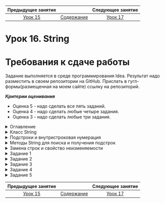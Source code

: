 Предыдущее занятие |         &nbsp;          | Следующее занятие
:----------------:|:-----------------------:|:----------------:
[Урок 15](LESSON15.MD) | [Содержание](../README.MD) | [Урок 17](LESSON17.MD)

# Урок 16. String

# Требования к сдаче работы

Задание выполняется в среде программирования Idea. Результат надо разместить в своем репозитории на GitHub.
Прислать в гугл-формы(размещенная на моем сайте) ссылку на репозиторий.

***Критерии оценивания***

* Оценка 5 - надо сделать все пять заданий.
* Оценка 4 - надо сделать любые четыре задания.
* Оценка 3 - надо сделать любые три задания.

<details>
<summary>
Оглавление
</summary>

# Оглавление

1. [Класс String](#класс-string)
   * [Строковый литерал](#строковый-литерал)
   * [Пул строк и методы `Object`](#пул-строк-и-методы-object)
   * [Полезные методы `String`](#полезные-методы-string)
2. [Подстроки и внутристроковая нумерация](#подстроки-и-внутристроковая-нумерация)
   * [Нумерация символов внутри строки](#нумерация-символов-внутри-строки)
   * [Получение символа по индексу](#получение-символа-по-индексу)
   * [Составляем простой алгоритм на основе стандартных методов](#составляем-простой-алгоритм-на-основе-стандартных-методов)
3. [Методы String для поиска и получения подстрок](#методы-string-для-поиска-и-получения-подстрок)
   * [Методы для поиска подстрок](#методы-для-поиска-подстрок)
   * [Методы для получения подстрок](#методы-для-получения-подстрок)
4. [Замена строк и свойство неизменяемости](#замена-строк-и-свойство-неизменяемости)
   * [Методы замены строк](#методы-замены-строк)
   * [Свойство неизменяемости](#свойство-неизменяемости)
   * [Плюсы и минусы неизменяемости](#плюсы-и-минусы-неизменяемости)
5. [Задание 1](#задание-1)
6. [Задание 2](#задание-2)
7. [Задание 3](#задание-3)
8. [Задание 4](#задание-4)
9. [Задание 5](#задание-5)
   

</details>

<details>
<summary>Класс String</summary>

# Класс String

Строки в программировании встречаются повсеместно. 
Любое сообщение в браузере, текст для ввода и вывода, время, даты — всё это строки. 

Его объект представляет собой набор символов — **строку** (англ. _string_). Например, текст урока, который вы сейчас читаете, —
это множество объектов `String`. 

Класс `String` — самый популярный в любой программе на `Java`, даже если в коде нет ни одного его экземпляра.
Без строк не обойтись при записи метаинформации, такой как имена классов и импортов. 
Также `String` даёт возможность проводить множество манипуляций со строками: 
проверять их размер и содержание, приводить к нужному регистру.

## Строковый литерал

Поскольку строки являются объектами, их можно создавать через ключевое слово `new`:
```java
String myString = new String("Привет!");
```
 
Однако гораздо проще и удобнее создавать так, как вы делали во всех предыдущих уроках: 
```java
String myString = "Привет!";  
```
При такой записи объект-строка создаётся через строковый **литерал** (англ. _string literal_).
**Литералы** — это заранее определённые константные значения в программе.
Их не могут создать программисты, и они всегда обозначают одно и то же. 
Например, символ `1` — это значение, всегда равное единице, а запись `"кот"` всегда обозначает пушистого домашнего питомца. 
В нашем примере литералом будет запись `"Привет!"`. 

Литералы используются практически во всех языках программирования для создания значений примитивных типов: 

```java
int age = 23; // 23 — числовой литерал
String name = "Байт"; // "Байт" — строковый литерал
boolean isJavaAwesome = true; // true — булев литерал  
```

По возможности всегда создавайте строки через литерал. 
Во-первых, такая запись короче и привычнее для большинства разработчиков. 
Во-вторых, она позволяет JVM использовать специальные оптимизации для строк. 

## Пул строк и методы `Object`

Строки — неизменяемые объекты. Это значит, что вы не сможете подменить символы внутри после инициализации. 
Поэтому для экономии места в оперативной памяти строки с одинаковым значением на уровне JVM могут ссылаться на один и тот же объект. 
При создании строк с помощью литерала они попадают в особое хранилище —  **пул строк** (англ. `string pool`). 
Если строка находится в пуле и вы попытаетесь создать строку с таким же значением,
то она не будет создаваться второй раз. Вместо этого вернётся ссылка на уже существующую. 
Подробнее о пуле строк можно почитать [здесь](https://ru.stackoverflow.com/questions/714949/%D0%A1%D1%80%D0%B0%D0%B2%D0%BD%D0%B5%D0%BD%D0%B8%D0%B5-%D1%81%D1%82%D1%80%D0%BE%D0%BA-%D0%B2-java-%D0%BF%D0%BE-%D1%81%D1%81%D1%8B%D0%BB%D0%BA%D0%B5)
или в [официальной документации](https://docs.oracle.com/en/java/javase/21/docs/api/java.base/java/lang/String.html). 

Важно запомнить, что строки, которые создаются через new, не попадают в пул. 
Это нужно учитывать при сравнении строк между собой. Вместо оператора == нужно всегда использовать `equals()`. 
Этот метод вместе с `toString()` и `hashCode()` уже корректно переопределены для `String` — как одного из основных классов стандартной библиотеки. 
Вот что произойдёт при сравнении строк через `==`, а не через `equals()`:

```java
public class Practicum {
    public static void main(String[] args) {
        String one = "привет"; // строка попала в пул
        String two = "привет"; // вместо создания новой строки берётся ссылка на уже существующую
        String three = new String("привет"); // создаётся новый объект

        System.out.println(one==two); // вернёт true
        System.out.println(one==three); // вернёт false
    }
}
```

```
Результат

true

false
```

Хотя все три строки одинаковые, у них отличается способ создания, 
и их сравнение через `==` вернёт как `true`, так и `false`.

Если бы строки сравнивались через `equals()`, 
то результат был бы корректным (поскольку происходит сравнение значений, а не ссылок).

```java
public class Practicum {
    public static void main(String[] args) {
        String one = "привет";
        String two = "привет";
        String three = new String("привет");

        System.out.println(one.equals(two)); // вернёт true
        System.out.println(one.equals(three)); // вернёт true
    }
}
```

```
Результат

true

true
```

Другой метод класса `Object` — `toString()`, который обычно используется, чтобы создать строковое представление объекта, при вызове для строк просто возвращает их самих.

## Полезные методы `String`

Класс `String` содержит несколько десятков методов. Знать все необязательно, но некоторые стоит запомнить. 
Например, узнать, сколько символов в строке, можно с помощью метода `length()`. Метод `isEmpty()` возвращает ответ, 
является ли строка пустой или нет. Если использовать их вместе, 
то можно заглянуть в содержание строки. Допустим, нужно проверить, есть ли в строке нужное количество символов:

```java
public class PasswordChecker {
    public boolean checkPassword(String password) {
        if (password.isEmpty()) { // проверяем, не является ли строка пустой
            System.out.println("Пароль отсутствует.");
            return false;
        } else if (password.length() < 8) { // размер строки не должен быть меньше 8 символов
            System.out.println("Пароль слишком короткий.");
            return false;
        }
        System.out.println("Подходящий пароль.");
        return true;
    }

    public static void main(String[] args) {
        PasswordChecker checker = new PasswordChecker();

        System.out.println(checker.checkPassword(""));           // false
        System.out.println(checker.checkPassword("S34fd1265Jd")); // true
        System.out.println(checker.checkPassword("          "));  // true
        System.out.println(checker.checkPassword("shortpw"));    // false
    }
}
```
```
Результат

Пароль отсутствует.

false

Подходящий пароль.

true

Подходящий пароль.

true

Пароль слишком короткий.

false

```

В этом коде методы `isEmpty()` и `length()` отвечают за то, чтобы пароль содержал не меньше восьми символов и не был пустым. 
Поменяйте значение строк и посмотрите, как изменится результат. 

Обратите внимание на «пустую» строку `"          "` (англ. _string blank_).
Она состоит только из пробелов. Да, пробелы — это тоже символы! Такие строки
из пробелов встречаются очень часто, и для их обработки тоже есть методы. `isBlank()` 
вернёт `true`, если строка действительно пустая (`""`) или содержит только пробельные символы. 
Метод `trim()` (англ. «обрезать») возвращает строку, из которой удалены пробельные символы в начале и в конце.

```java
public class Practicum {
    public static void main(String[] args) {
        String blank = "   ";
        String notBlank = "Тут пробелы или строка?!";
        System.out.println(blank.isBlank()); // true
        System.out.println(notBlank.isBlank()); // false

        String withBlanks = "  Привет, у меня тут лишние пробелы!";
        String trimmed = withBlanks.trim();
        System.out.println(trimmed);
    }
}
```
```
Результат

true

false

Привет, у меня тут лишние пробелы!
```


Строки могут состоять как из строчных, так и из прописных букв. 
Поэтому класс String предоставляет методы `toUpperCase()` и `toLowerCase()` для перевода строки в верхний и нижний регистры:

```java
public class Practicum {
    public static void main(String[] args) {
        String text = "Привет, я Java!";
        System.out.println(text.toUpperCase()); // выведет "ПРИВЕТ, Я JAVA!"
        System.out.println(text.toLowerCase()); // выведет "привет, я java!"
    }
}
```
```
Результат

ПРИВЕТ, Я JAVA!

привет, я java!
```

</details>

<details>
<summary>Подстроки и внутристроковая нумерация</summary>

# Подстроки и внутристроковая нумерация

При работе со строками часто нужно найти и потом изменить некоторые слова или отдельные символы. 
Это может понадобиться, например, для исправления орфографических ошибок в текстовом редакторе или 
чтобы найти нужную информацию в браузере. Для обработки этих и подобных задач используются подстроки. 
О них и поговорим в этом уроке. 

**Подстрока** (англ. _substring_) — это непрерывный набор символов внутри строки.
Например, «**обед**» — подстрока для «п**обед**а», а словосочетание «**упала на лапу**» содержится в строке «А роза **упала на лапу** Азора». 
А вот «**саёт**» не будет подстрокой для «**са**мол**ёт**» — так как тут нарушена последовательность символов. 

Строка также всегда будет подстрокой и для самой себя. 
Однако важно запомнить, что подстроки чувствительны к регистру. 
К примеру, «**чай**» будет подстрокой для «**чай**», 
но не будет для «**Чай**», а «**Кар**» не входит в «**картошка**», но входит в «**Карлсон**».

![img.png](L16/img.png)

## Нумерация символов внутри строки

Ориентироваться внутри строк и искать подстроки позволяет внутренняя нумерация символов. 
Она ничем не отличается от нумерации в массиве и тоже начинается с **нуля**. Свой номер есть у каждого «символа»,
будь это цифра, символ алфавита, пробел или даже спецсимвол. Например, 
в строке `"Java"` символ `"v"` находится на второй позиции, а символ `"J"` на нулевой. 

![img_1.png](L16/img_1.png)

Для манипуляций с подстроками в классе `String` предусмотрены свои методы. Например, с помощью `indexOf(String str)` и `lastIndexOf(String str)` 
можно найти индекс начала подстроки. Разница методов в том, что `indexOf` ищет слева направо, а `lastIndexOf` — справа налево. Если подстрока не найдена, вернётся `-1`.

```java
public class Practicum {
    public static void main(String[] args) {
        String start = "Hello, world!";
        System.out.println(start.indexOf("world"));
    }
}
```
Будет напечатано `7`. Это индекс элемента `"w"`, с которого начинается подстрока `"world"`. 

![img_2.png](L16/img_2.png)

Методы `indexOf()` и `lastIndexOf()` также могут принимать в качестве второго аргумента индекс, с которого нужно начать поиск. 
В этом случае их сигнатура будет такой — `indexOf(String str, int fromIndex)` и `lastIndexOf(String str,int fromIndex)`. 
Искать, начиная от конкретного символа, полезно, когда вы точно знаете, где 
находится искомая подстрока. Однако если начать поиск не с того элемента, то можно вообще её не найти:

```java
public class Practicum {
    public static void main(String[] args) {
        String start = "Hello, world!";
        System.out.println(start.indexOf("world", 10));
    }
}
```
Метод вернёт -1, так как с позиции 10 при движении слева направо подстроку "world" обнаружить не получилось. 

![img_3.png](L16/img_3.png)

## Получение символа по индексу

Получить элемент можно с помощью метода `charAt(int index)`.
Его, к слову, удобно использовать в циклах для прохода по всем элементам строки. 
В качестве аргумента в метод передаётся индекс:

```java
public class Practicum {
    public static void main(String[] args) {
        String soManyMethods = "Опять много новых методов!";
        System.out.println(soManyMethods.charAt(5)); // выведет пробел
        System.out.println(soManyMethods.charAt(14)); // выведет 'в'
        System.out.println(soManyMethods.charAt(54)); // выдаст исключение
    }
}
```

```
Результат

Exception in thread "main" java.lang.StringIndexOutOfBoundsException: index 54,length 26

	at java.base/java.lang.String.checkIndex(String.java:3278)

	at java.base/java.lang.StringUTF16.checkIndex(StringUTF16.java:1470)

	at java.base/java.lang.StringUTF16.charAt(StringUTF16.java:1267)

	at java.base/java.lang.String.charAt(String.java:695)

	at Practicum.main(Practicum.java:6)
в
```
Символ по индексу обязательно должен существовать, иначе программа выбросит исключение `StringIndexOutOfBoundsException` (англ. «**индекс находится за границами строки**»). 

## Составляем простой алгоритм на основе стандартных методов

Методы стандартной библиотеки — полезные инструменты. Но нужно не только знать их, но и уметь объединять в новые. Допустим, вам нужно написать метод, 
который будет проверять, что какая-то подстрока встречается в строке только один раз. Назовём его, например, `boolean onlySingleSubstring(String initialString, String substring)`. 

```java
onlySingleSubstring("раз два три",      "раз", ); // тут метод должен вернуть true
onlySingleSubstring("раз два, раз два", "раз", ); // а тут false
```

Можно придумать несколько решений, но самое простое — проверить, 
что искомая подстрока входит слева направо (`indexOf(...)`) и справа налево (`lastIndexOf()`) с одинаковым индексом.

```java
public class OnlySubstring {
    public boolean onlySingleSubstring(String initialString, String substring) {
        return initialString.indexOf(substring) == initialString.lastIndexOf(substring);
    }

    public static void main(String[] args) {
        var os = new OnlySubstring();
        System.out.println(os.onlySingleSubstring("раз два, раз два", "раз"));
        System.out.println(os.onlySingleSubstring("раз два", "раз"));
    }
}
```

```
Результат

false

true
```

Если индексы при поиске подстроки не совпадают, значит, методы обнаруживали несколько повторов. 
Чтобы придумать даже такой простой алгоритм, нужно хорошо знать стандартные методы. 

</details>


<details>

<summary>Методы String для поиска и получения подстрок</summary>

# Методы String для поиска и получения подстрок


## Методы для поиска подстрок

Всего в `String` три метода для поиска подстроки:
* `boolean contains(String other)` возвращает `true`, если подстрока будет обнаружена в любом месте строки, иначе `false`;
* `boolean startsWith(String other)` вернёт `true`, если подстрока находится в начале строки, иначе `false`;
* `boolean endsWith(String other)` вернёт `true`, если подстрока в конце строки, иначе `false`.

```java
public class Practicum {
    public static void main(String[] args) {
        System.out.println("раз два три".contains("раз"));    // true
        System.out.println("раз два три".contains("два"));    // true
        System.out.println("раз два три".contains("три"));    // true

        System.out.println("раз два три".startsWith("раз"));  // true
        System.out.println("раз два три".startsWith("два"));  // false
        System.out.println("раз два три".startsWith("три"));  // false

        System.out.println("раз два три".endsWith("раз"));    // false
        System.out.println("раз два три".endsWith("два"));    // false
        System.out.println("раз два три".endsWith("три"));    // true
	}
}
```
```
Результат

true
true
true
true
false
false
false
false
true
```


## Методы для получения подстрок

Часто возникает необходимость не только найти подстроку, но и получить её. 
Это может понадобиться, например, чтобы создать инициалы из имени и отчества — из строк в этом случае нужно взять только первые символы.
Для решения таких задач в классе `String` предусмотрены методы `String substring(int beginIndex, int endIndex)` и 
`String substring(int beginIndex)`. Они принимают индексы и возвращают искомую подстроку или символ. 

Разберём их. 
* `String substring(int beginIndex)`

Если передать в метод `String substring(int beginIndex)` один индекс `beginIndex`, то он вернёт все символы, начиная от этого индекса и до самого конца строки.

```java
public class Practicum {
    public static void main(String[] args) {
        System.out.println("abcde".substring(3)); 
    }
}
```

Элемент `"d"` идёт в строке под индексом `3`, и после него есть только элемент `"e"`, поэтому метод вернул подстроку `"de"`.

![img_4.png](L16/img_4.png)

* `String substring(int beginIndex, int endIndex)`

Второй вариант — передать в `substring()` два индекса: не только начальный `beginIndex`, но и конечный `endIndex`. 
В этом случае метод вернёт подстроку, начиная от символа с `beginIndex` и заканчивая символом с индексом `endIndex-1`. Символ с индексом `endIndex` исключается из результата.


```java
public class Practicum {
    public static void main(String[] args) {
        System.out.println("abcde".substring(1, 5));
    }
} 
```

Будет напечатана подстрока `"bcde"`. Обратите внимание, что несмотря на то, что индекс `5` находится за пределами строки, 
ошибки исключения не будет, так как символ под индексом `4` входит в строку.

![img_5.png](L16/img_5.png)


</details>


<details>

<summary>Замена строк и свойство неизменяемости</summary>

# Замена строк и свойство неизменяемости

Замена строк настолько же необходимая операция, как и их поиск. 
Смена фамилии, переименование улицы — лишь пара возможных примеров, где она нужна. 
В этом уроке разберём методы, с помощью которых можно заменить подстроку или символ, 
а также поговорим о том, как операция замены работает в условиях неизменяемости строк. 

## Методы замены строк

Для замены строк в классе `String` реализованы два метода. 
Первый `String replace(String target, String replacement)` подменяет **все вхождения** подстроки `target` на строку `replacement`. 
Второй `String replaceFirst(String target, String replacement)` заменяет лишь **первое вхождение** искомой подстроки.


```java
public class Practicum {
    public static void main(String[] args) {
        String example = "раз два, раз два";
        System.out.println(example.replace("раз", "три")); // выведет "три два, три два"
        System.out.println(example.replaceFirst("раз", "три")); // выведет "три два, раз два"
    }
}
```

```
Результат

три два, три два

три два, раз два
```

Обратите внимание: оба метода `replace()` и `replaceFirst()` вызываются у объекта класса `String` и одновременно возвращают объект класса `String`. 
Это свойство позволяет объединить несколько вызовов в цепочку (вызывать подряд можно не только эти, но и другие методы `String`). 
Например, если в строке вам нужно заменить все буквы `«а»` на `«А»`, а подстроку `«зелёный»` на `«красный»`, это можно сделать так:

```java
public class Practicum {
    public static void main(String[] args) {
        String vegetables = "Томат — зелёный, а морковка — оранжевая";

        System.out.println(vegetables.replace("а", "А").replaceFirst("зелёный", "красный"));
        // Выведет: "ТомАт — красный, А морковкА — орАнжевАя"
    }
}
```

```
ТомАт — красный, А морковкА — орАнжевАя
```

С помощью методов `replace()` и `replaceFirst()` можно реализовать множество вещей, 
которыми вы пользуетесь каждый день и уже привыкли не замечать. 
Например:
* Автоматическое исправления орфографии при печати — текст с ошибкой или опечаткой заменяется на правильный.
* Автодополнение текста при печати.
* Приведение данных к единому формату. Это актуально, например, при вводе номеров телефонов — 
кто-то из пользователей может записывать номер как `"+7 (999) 999-99-99"`, а кому-то привычнее писать `"89999999999"`. С помощью замены символов разные варианты записи можно унифицировать.

## Свойство неизменяемости

В первом уроке этой темы мы рассказали, что у строк есть одно важное свойство — свойство **неизменяемости** (англ. _immutability_). 
То есть поменять значение отдельных символов внутри строки после инициализации не получится.

```java
public class Practicum {
    public static void main(String[] args) {
        String str = "Меня не получится изменить!";
        str[3] = 'ю'; // код с такой инструкцией не скомпилируется
    }
}
```

```
Результат

submission/Practicum.java:4: error: array required, but String found

        str[3] = 'ю'; // код с такой инструкцией не скомпилируется

           ^

1 error

```
Но ведь мы только что заменяли строки через `replace()` и `replaceFirst()`! Дело в том, что при использовании методов замены 
для неизменяемых объектов всегда создаётся новый объект, а не меняется старый. 
Поэтому вот такой вызов `replace()` ничего не поменяет в программе:

```java
public class Practicum {
    public static void main(String[] args) {
        String greeting = "hello, world";
        greeting.replace("world", "java"); // создаётся новый объект, но никуда не присваивается
        System.out.println(greeting); // по-прежнему выведет hello, world
    }
}
```

Если перенести этот код в `IDEA`, то среда разработки укажет на возможную ошибку — `<Result of 'String.replace()' is ignored>` (англ. «результат вызова String.replace() проигнорирован»).
Чтобы напечаталась изменённая строка, её нужно сохранить в переменную. В нашем примере в `greeting`.

```java
public class Practicum {
    public static void main(String[] args) {
        String greeting = "hello, world";
        greeting = greeting.replace("world", "java"); // новый объект сохранён в greeting
        System.out.println(greeting); // теперь выведет hello, java
    }
}
```

```
Результат

hello, java
```

Чтобы понять, что происходит при выполнении такого кода, посмотрите на рисунок ниже. 

Стрелки указывают на строки и их связь с переменной `greeting`, а цифрами обозначена последовательность действий. 
Сначала (1) где-то в памяти программы создаётся строка `"hello, world"`. Ссылка на неё сохраняется в переменную `greeting`. 
Затем (2) происходит вызов `greeting.replace("world", "java")`, в ходе которого подстрока `"world"` заменяется на `"java"`, и в памяти создаётся новый объект `"hello, java"`. 
Далее (3) переменной `greeting` присваивается ссылка на `"hello, java"`. Строка `"hello, world"`
ещё какое-то время может храниться в памяти, но на неё больше не будет внешних ссылок. 
Затем (4) выводим в консоль содержимое переменной `greeting`, в которой хранится ссылка на новый объект строки, — на экран будет выведено `“hello, java”`.

Обратите внимание: каждое новое строковое значение формируется отдельно от других. Например, строки `“java”` и `“hello, java”` 
возникают в разное время, каждая на своём шаге функции `main()`.

![img_6.png](L16/img_6.png)

## Плюсы и минусы неизменяемости

У неизменяемости есть и достоинства, и недостатки. Начнём с плюсов. 

* Значение неизменяемого объекта внутри метода остаётся постоянным. 
Это значит, что вам не нужно думать над тем, в каких частях программы находится ссылка на объект.
Ни один метод в программе не может изменить неизменяемый объект. Это упрощает понимание программы.

* Неизменяемый объект не может находиться в промежуточном состоянии.
 Его значение (ссылка) может либо измениться, либо нет. Это особенно актуально для сложных и длительных операций. 
Например, если нужно перевести весь текст «Войны и мира» в нижний регистр, 
то неизменяемость гарантирует, что в процессе ни одна часть программы не сможет получить полуготовый текст, где обработана только часть символов.

Однако использование неизменяемых объектов не всегда эффективно. Посмотрим внимательнее на программу по поиску повторений в тексте. 

```java
public class FindRepeats {
    int numberOfRepeats(String text, String substring) {
        int count = 0;
        while (text.contains(substring)) {
            count++;
            text = text.substring(text.indexOf(substring) + substring.length());
        }
        return count;
    }
}
```
Сейчас переменной `text` присваивается каждая найденная подстрока. 
Раскроем этот цикл в последовательность вызовов и изучим его подробнее.

```java
public class Practicum {
    public static void main(String[] args) {

        String text = "раз раз раз раз раз ";
        String entry = "раз ";
        text = text.substring(text.indexOf(entry) + entry.length());
        text = text.substring(text.indexOf(entry) + entry.length());
        text = text.substring(text.indexOf(entry) + entry.length());
        text = text.substring(text.indexOf(entry) + entry.length());
        text = text.substring(text.indexOf(entry) + entry.length());

        System.out.println(text);
    }
}
```

При выполнении такого кода происходит примерно следующее:
1. Каждый вызов `text.substring(text.indexOf(entry) + entry.length());` создаёт новую строку — на каждом шаге из неё удаляется один найденный повтор.
2. Новая строка присваивается `text`.
3. Старое значение строки остаётся в памяти, при этом на него больше нет ссылок из программы. Такие объекты считаются «мусором»,
а механизм их удаления — **сборкой мусора** (англ. _garbage collection_). Сборка мусора периодически запускается средой исполнения **Java**, 
то есть разработчику не приходится специально думать об этом. 
Тем не менее лучше производить меньше мусора, так как его удаление занимает время, а значит, влияет на скорость и отзывчивость программы.

На схеме явно видно, что программа создала несколько похожих, но тем не менее разных строк, и на каждую нужно выделить место в памяти.

![img_7.png](L16/img_7.png)

</details>

<details>

<summary>Задание 1</summary>

# Задание 1

Пользователи веб-сайта часто вставляют лишние пробелы в поля ввода. 
Напишите метод `fixString()` для обрезки ненужных пробелов. 
Он должен возвращать текст "Вы ничего не ввели!", 
если входная строка пустая или состоит из пробельных символов.

```java

public class CleanInput {
    public String fixString(String str) {
        
    }
}

```

## Подсказка

* Для того чтобы проверить, пустая строка или нет, нужен метод isBlank().
* Отчистить строку от лишних пробелов в начале и конце можно с помощью trim().
* Для оформления метода вам понадобится условная конструкция if () {} else {}.

</details>


<details>

<summary>Задание 2</summary>

# Задание 2

Реализуйте методы `capsLock()` и `print()`. 
Первый устанавливает флаг `isCapsLock` в `true` или `false`.
Второй выводит строку в верхнем или оставляет регистр как есть в зависимости от этого флаг

```java
public class TextEditor {

    private boolean isCapsLock = false;

    public void capsLock() {
        // Здесь нужно изменить значение флага isCapsLock на противоположное
    }

    public void print(String str) {
		// а здесь нужно распечатать строку или в верхнем регистре, или без изменений, учитывая флаг
    }
}


```

## Подсказка

* Для изменения значения флага на противоположное можно взять его логическое отрицание `true == !false`.
* Чтобы выбрать, в каком регистре выводить строку, можно использовать условную конструкцию `if (...) {} else {}`.

</details>

<details>

<summary>Задание 3</summary>

# Задание 3

Напишите метод `int numberOfRepeats(String text, String substring)`, который будет возвращать число повторения подстроки `substring` в переданном тексте text. 
Пример

```java
numberOfRepeats("раз два три, раз два три", "раз"); // вернёт 2
numberOfRepeats("Hello, world!", "goodbye"); // вернёт 0 
```

`Practicum.java`

```java
public class Practicum {
    public static void main(String[] args) {
        FindRepeats check = new FindRepeats();
        int count = check.numberOfRepeats("раз, раз, раз", "раз");
        System.out.println(count);
    }
}

```

`FindRepeats.java`

```java
public class FindRepeats {
    int numberOfRepeats(String text, String substring) {

    }
}


```


## Подсказка

* Для хранения числа повторений создайте переменную. Искать повторы поможет метод `contains()`. 
Также понадобится цикл, который будет продолжаться до тех пор, 
пока не найдены все повторения. 
Это будет выглядеть так — `while (text.contains(substring))`.
* Внутри тела цикла нужно считать повторы `count++` и менять значение `text`, удаляя из него текст, где уже были найдены повторения.
* Преобразовать текст нужно через методы `substring()` и `indexOf()`. Конструкция `text.indexOf(substring)` + `substring.length()` вернёт индекс символа, 
следующего за найденной подстрокой. Начиная с этого символа, нужно вернуть остаток текста через `substring()`.

</details>


<details>

<summary>Задание 4</summary>

# Задание 4


Маленькие дети часто забывают, что нужно начинать новое предложение с большой буквы. Помогите им! Реализуйте метод `capitalize()`. 
Он должен переводить первый символ в переданной строке в верхний регистр при помощи метода `toUpperCase()` и возвращать полученную строку.

`Practicum.java`

```java
public class Practicum {
    public static void main(String[] args) {
        Capitalizator check = new Capitalizator();
        System.out.println(check.capitalize("я не волшебник, я только учусь!"));
    }
}

```

`Capitalizator.java`

```java
public class Capitalizator {
    public String capitalize(String str) {
        
    }
}


```

## Подсказка

* Первый символ в строке нужно взять через `substring(0,1)` и перевести в верхний регистр через `toUpperCase()`.
* Затем заглавный символ нужно прибавить к оставшейся строке. Получить её позволит `substring(1)`.

</details>


<details>

<summary>Задание 5</summary>

# Задание 5

Опечатки и орфографические ошибки — проклятье любых текстов.
Бьёмся об заклад, в нашем курсе вам тоже попадались эти субъекты! 
Поэтому предлагаем вам реализовать программу автозамены. Она должна будет исправлять заранее известные недоработки в тексте.

Реализуйте метод `String fixText(String text)`. Он должен:
* Исправлять кавычки `"„"` и `"“"` на `"«"` и `"»"`.
* Убирать опечатку в слове `"цевилизаций"` (на `"цивилизаций"`).
* Убирать лишние символы в начале и в конце строки.
* Начинать строку с большой буквы. Обратите внимание, мы уже добавили в код ранее написанный вами метод `String capitalize(String str)`.

`Practicum.java`

```java
public class TextFixer {

    public String capitalize(String str) {
        return str.substring(0, 1).toUpperCase() + str.substring(1);
    }

    public String fixText(String text) {
        // Реализуйте этот метод
         
    }

    public static void main(String[] args) {

        String text = "    история каждой из крупных галактических цевилизаций может быть разделена на три различные, " +
                "ярко выраженные фазы: Борьба за выживание, Любопытство и Утонченность, также именуемые фазами " +
                "„Как?“, „Зачем?“ и „Где?“. Пример: если для первой фазы характерен вопрос: „Как бы нам поесть?“," +
                " а для второй „Зачем мы едим?“, то третья отличается вопросом: „Где бы нам лучше поужинать?“.   ";

        var textFixer = new TextFixer();
        var fixedText = textFixer.fixText(text);
        System.out.println(fixedText);
    }
}


```

## Подсказка

* Вызов метода `trim()`, чтобы убрать начальные и конечные пробелы, и методов `replace()` для замены можно объединить в цепочку вызовов.
* Чтобы заменить кавычки на правильные, нужно два вызова `.replace("„", "«").replace("“", "»")`. 
Ещё один вызов `.replace("цевилизаций", "цивилизаций")` требуется для замены опечатки на правильный результат.
* Можно сразу применить `capitalize()` к результату вызова остальных методов, а можно сначала сохранить промежуточный результат,
а потому передать его в `capitalize()`. В любом случае не забудьте, что текст должен начинаться с заглавной буквы.

</details>




Предыдущее занятие |         &nbsp;          | Следующее занятие
:----------------:|:-----------------------:|:----------------:
[Урок 15](LESSON15.MD) | [Содержание](../README.MD) | [Урок 17](LESSON17.MD)